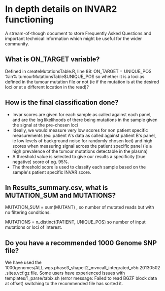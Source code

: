 # In depth details on INVAR2 functioning

A stream-of-though document to store Frequently Asked Questions and important technical information which might be useful for the wider community.

## What is ON_TARGET variable?

Defined in createMutationsTable.R, line 88: ON_TARGET = UNIQUE_POS %in% tumourMutationsTable$UNIQUE_POS
so whether it is a loci as defined in the tumour mutation file or not (ie if the mutation is at the desired loci or at a different location in the read)?

## How is the final classification done?

* Invar scores are given for each sample as called against each panel, and are the log likelihoods of there being mutations in the sample given the signal at the pre-chosen loci
* Ideally, we would measure very low scores for non patient specific measurements (ex: patient A's data as called against patient B's panel, ie low levels of background noise for randomly chosen loci) and high scores when measuring signal across the patient specific panel (ie a high prevalence of the tumour mutations detectable in the plasma)
* A threshold value is selected to give our results a specificity (true negative) score of eg. 95%. 
* The threshold score is used to classify each sample based on the sample's patient specific INVAR score. 

## In Results_summary.csv, what is MUTATION_SUM and MUTATIONS?
MUTATION_SUM = sum(MUTANT) , so number of mutated reads but with no filtering conditions.  

MUTATIONS = n_distinct(PATIENT, UNIQUE_POS) so number of input mutations or loci of interest.

## Do you have a recommended 1000 Genome SNP file?
We have used the 1000genomes/ALL.wgs.phase3_shapeit2_mvncall_integrated_v5b.20130502.sites.vcf.gz file. Some users have experienced issues with templates/1_parse/tabix.sh (error message: Failed to read BGZF block data at offset) switching to the recommended file has sorted it. 
